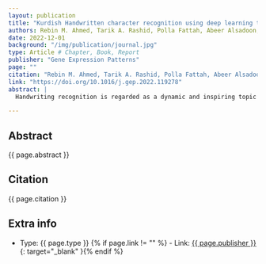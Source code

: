 ```yaml
---
layout: publication
title: "Kurdish Handwritten character recognition using deep learning techniques"
authors: Rebin M. Ahmed, Tarik A. Rashid, Polla Fattah, Abeer Alsadoon, Nebojsa Bacanin, Seyedali Mirjalili , S. Vimal, Amit Chhabra
date: 2022-12-01
background: "/img/publication/journal.jpg"
type: Article # Chapter, Book, Report
publisher: "Gene Expression Patterns"
page: ""
citation: "Rebin M. Ahmed, Tarik A. Rashid, Polla Fattah, Abeer Alsadoon, Nebojsa Bacanin, Seyedali Mirjalili , S. Vimal, Amit Chhabra; 'Kurdish Handwritten character recognition using deep learning techniques'; Gene Expression Patterns Volume 46, December 2022, 119278"
link: "https://doi.org/10.1016/j.gep.2022.119278"
abstract: |
  Handwriting recognition is regarded as a dynamic and inspiring topic in the exploration of pattern recognition and image processing. It has many applications including a blind reading aid, computerized reading, and processing for paper documents, making any handwritten document searchable and converting it into structural text form. High accuracy rates have been achieved by this technology when recognizing handwriting recognition systems for English, Chinese Arabic, Persian, and many other languages. However, there is not such a system for recognizing Kurdish handwriting. In this paper, an attempt is made to design and develop a model that can recognize handwritten characters for Kurdish alphabets using deep learning techniques. Kurdish (Sorani) contains 34 characters and mainly employs an Arabic/Persian based script with modified alphabets. In this work, a Deep Convolutional Neural Network model is employed that has shown exemplary performance in handwriting recognition systems. Then, a comprehensive database has been created for handwritten Kurdish characters which contain more than 40 thousand images. The created database has been used for training the Deep Convolutional Neural Network model for classification and recognition tasks. In the proposed system the experimental results show an acceptable recognition level. The testing results reported an 83% accuracy rate, and training accuracy reported a 96% accuracy rate. From the experimental results, it is clear that the proposed deep learning model is performing well and comparable to the similar to other languages handwriting recognition systems.

---
```


## Abstract

{{ page.abstract }}

## Citation

{{ page.citation }} 

## Extra info

- Type: {{ page.type }}
{% if page.link != "" %} - Link: [ {{ page.publisher }} ]({{page.link}}){: target="\_blank" }{% endif %}

